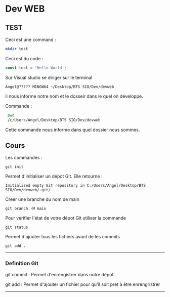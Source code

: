 # Dev WEB
## TEST 
Ceci est une command : 

``` bash
mkdir test 
```

Ceci est du code :

``` javascript
const test = 'Hello World';
``` 

Sur Visual studio se diriger sur le terminal

``` 
Angel@????? MINGW64 ~/Desktop/BTS SIO/Dev/devweb
```
il nous informe notre nom et le dosseir dans le quel on développe.

Commande :

``` bash
 pwd 
 /c/Users/Angel/Desktop/BTS SIO/Dev/devweb
``` 
Cette commande nous informe dans quel dossier nous sommes.


## Cours 

Les commandes : 

```
git init
```

Permet d'initialiser un dépot Git. Elle retourne : 

```
Initialized empty Git repository in C:/Users/Angel/Desktop/BTS SIO/Dev/devweb/.git/
```
Creer une branche du nom de main
```
git branch -M main
```

Pour verifier l'état de votre dépot Git utiliser la commande

``` 
git status
```
Permet d'ajouter tous les fichiers avant de les commits 
```
git add .
```
---
### Definition Git

git commit : Permet d'enrengistrer dans notre dépot 

git add : Permet d'ajouter un fichier pour qu'il soit pret à être enrengristrer  

---








